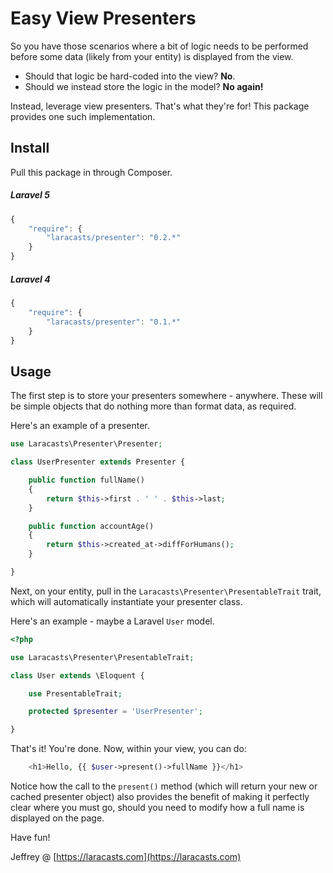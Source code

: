 # Easy View Presenters

So you have those scenarios where a bit of logic needs to be performed before some data (likely from your entity) is displayed from the view.

- Should that logic be hard-coded into the view? **No**.
- Should we instead store the logic in the model? **No again!**

Instead, leverage view presenters. That's what they're for! This package provides one such implementation.

## Install

Pull this package in through Composer.

##### Laravel 5

```js
{
    "require": {
        "laracasts/presenter": "0.2.*"
    }
}
```

##### Laravel 4

```js
{
    "require": {
        "laracasts/presenter": "0.1.*"
    }
}
```

## Usage

The first step is to store your presenters somewhere - anywhere. These will be simple objects that do nothing more than format data, as required.

Here's an example of a presenter.

```php
use Laracasts\Presenter\Presenter;

class UserPresenter extends Presenter {

    public function fullName()
    {
        return $this->first . ' ' . $this->last;
    }

    public function accountAge()
    {
        return $this->created_at->diffForHumans();
    }

}
```

Next, on your entity, pull in the `Laracasts\Presenter\PresentableTrait` trait, which will automatically instantiate your presenter class.

Here's an example - maybe a Laravel `User` model.

```php
<?php

use Laracasts\Presenter\PresentableTrait;

class User extends \Eloquent {

    use PresentableTrait;

    protected $presenter = 'UserPresenter';

}
```

That's it! You're done. Now, within your view, you can do:

```php
    <h1>Hello, {{ $user->present()->fullName }}</h1>
```

Notice how the call to the `present()` method (which will return your new or cached presenter object) also provides the benefit of making it perfectly clear where you must go, should you need to modify how a full name is displayed on the page.

Have fun!

Jeffrey @ [https://laracasts.com](https://laracasts.com)
